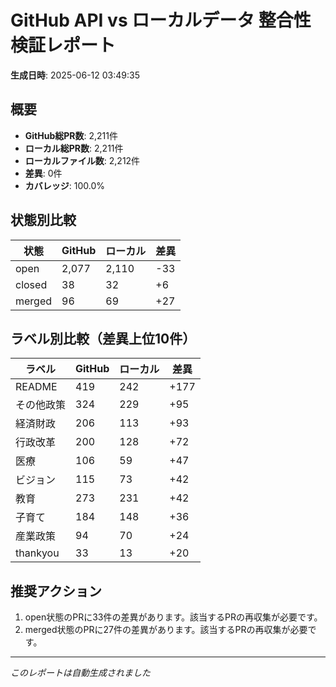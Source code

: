 # GitHub API vs ローカルデータ 整合性検証レポート

**生成日時**: 2025-06-12 03:49:35

## 概要

- **GitHub総PR数**: 2,211件
- **ローカル総PR数**: 2,211件
- **ローカルファイル数**: 2,212件
- **差異**: 0件
- **カバレッジ**: 100.0%

## 状態別比較

| 状態 | GitHub | ローカル | 差異 |
|------|--------|----------|------|
| open | 2,077 | 2,110 | -33 |
| closed | 38 | 32 | +6 |
| merged | 96 | 69 | +27 |

## ラベル別比較（差異上位10件）

| ラベル | GitHub | ローカル | 差異 |
|--------|--------|----------|------|
| README | 419 | 242 | +177 |
| その他政策 | 324 | 229 | +95 |
| 経済財政 | 206 | 113 | +93 |
| 行政改革 | 200 | 128 | +72 |
| 医療 | 106 | 59 | +47 |
| ビジョン | 115 | 73 | +42 |
| 教育 | 273 | 231 | +42 |
| 子育て | 184 | 148 | +36 |
| 産業政策 | 94 | 70 | +24 |
| thankyou | 33 | 13 | +20 |

## 推奨アクション

1. open状態のPRに33件の差異があります。該当するPRの再収集が必要です。
2. merged状態のPRに27件の差異があります。該当するPRの再収集が必要です。

---
*このレポートは自動生成されました*